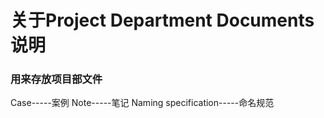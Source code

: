 # 关于Project Department Documents说明
### 用来存放项目部文件
Case-----案例
Note-----笔记
Naming specification-----命名规范